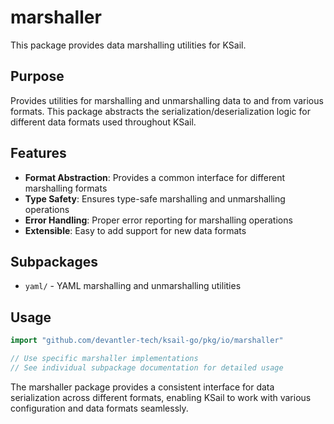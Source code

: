 # marshaller

This package provides data marshalling utilities for KSail.

## Purpose

Provides utilities for marshalling and unmarshalling data to and from various formats. This package abstracts the serialization/deserialization logic for different data formats used throughout KSail.

## Features

- **Format Abstraction**: Provides a common interface for different marshalling formats
- **Type Safety**: Ensures type-safe marshalling and unmarshalling operations
- **Error Handling**: Proper error reporting for marshalling operations
- **Extensible**: Easy to add support for new data formats

## Subpackages

- `yaml/` - YAML marshalling and unmarshalling utilities

## Usage

```go
import "github.com/devantler-tech/ksail-go/pkg/io/marshaller"

// Use specific marshaller implementations
// See individual subpackage documentation for detailed usage
```

The marshaller package provides a consistent interface for data serialization across different formats, enabling KSail to work with various configuration and data formats seamlessly.